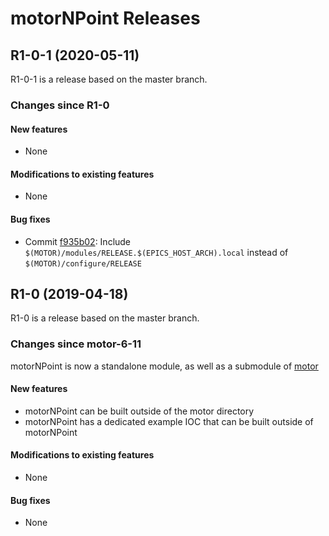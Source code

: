 # motorNPoint Releases

## __R1-0-1 (2020-05-11)__
R1-0-1 is a release based on the master branch.  

### Changes since R1-0

#### New features
* None

#### Modifications to existing features
* None

#### Bug fixes
* Commit [f935b02](https://github.com/epics-motor/motorNPoint/commit/f935b02bd55ebc255daa1df9407dbd6cd0b6cd40): Include ``$(MOTOR)/modules/RELEASE.$(EPICS_HOST_ARCH).local`` instead of ``$(MOTOR)/configure/RELEASE``

## __R1-0 (2019-04-18)__
R1-0 is a release based on the master branch.  

### Changes since motor-6-11

motorNPoint is now a standalone module, as well as a submodule of [motor](https://github.com/epics-modules/motor)

#### New features
* motorNPoint can be built outside of the motor directory
* motorNPoint has a dedicated example IOC that can be built outside of motorNPoint

#### Modifications to existing features
* None

#### Bug fixes
* None
